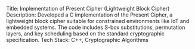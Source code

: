 Title: Implementation of Present Cipher (Lightweight Block Cipher)
Description:
Developed a C implementation of the Present Cipher, a lightweight block cipher suitable for constrained environments like IoT and embedded systems. The code includes S-box substitutions, permutation layers, and key scheduling based on the standard cryptographic specification.
Tech Stack: C++, Cryptographic Algorithms
